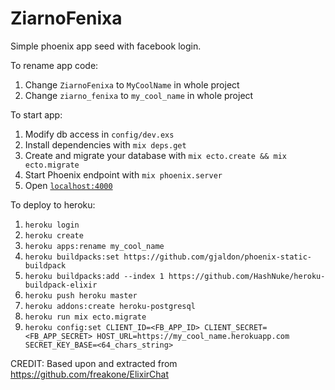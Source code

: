 # ZiarnoFenixa

Simple phoenix app seed with facebook login.

To rename app code:
  1. Change `ZiarnoFenixa` to `MyCoolName` in whole project
  2. Change `ziarno_fenixa` to `my_cool_name` in whole project

To start app:

  1. Modify db access in `config/dev.exs`
  2. Install dependencies with `mix deps.get`
  3. Create and migrate your database with `mix ecto.create && mix ecto.migrate`
  4. Start Phoenix endpoint with `mix phoenix.server`
  5. Open [`localhost:4000`](http://localhost:4000)

To deploy to heroku:

  1. `heroku login`
  2. `heroku create`
  3. `heroku apps:rename my_cool_name`
  4. `heroku buildpacks:set https://github.com/gjaldon/phoenix-static-buildpack`
  5. `heroku buildpacks:add --index 1 https://github.com/HashNuke/heroku-buildpack-elixir`
  6. `heroku push heroku master`
  7. `heroku addons:create heroku-postgresql`
  8. `heroku run mix ecto.migrate`
  9. `heroku config:set CLIENT_ID=<FB_APP_ID> CLIENT_SECRET=<FB_APP_SECRET> HOST_URL=https://my_cool_name.herokuapp.com SECRET_KEY_BASE=<64_chars_string>`
  
CREDIT: Based upon and extracted from https://github.com/freakone/ElixirChat
